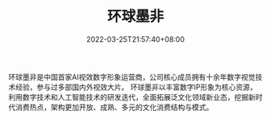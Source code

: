 ﻿---
weight: 
title: "环球墨非"
description: "环球墨非是中国首家AI视效数字形象运营商，公司核心成员拥有十余年数字视觉技术经验，参与过多部国内外视效大片。 环球墨非以丰富数字IP形象为核心资源，利用数字技术和人工智能技术的研发迭代，全面拓展泛文化领域新业态，挖掘新时代消费热点，架构更加开放、成熟、多元的文化消费结构与模式。"
date: 2022-03-25T21:57:40+08:00
lastmod: 2022-03-25T16:45:40+08:00
draft: false
authors: ["Metabd"]
featuredImage: "299.jpg"
link: "http://www.globalmofy.cn/"
tags: ["环球墨非","开发者服务"]
categories: ["navigation"]
navigation: ["开发者服务"]
lightgallery: true
toc: true
pinned: false
recommend: false
recommend1: false
---
环球墨非是中国首家AI视效数字形象运营商，公司核心成员拥有十余年数字视觉技术经验，参与过多部国内外视效大片。 环球墨非以丰富数字IP形象为核心资源，利用数字技术和人工智能技术的研发迭代，全面拓展泛文化领域新业态，挖掘新时代消费热点，架构更加开放、成熟、多元的文化消费结构与模式。
